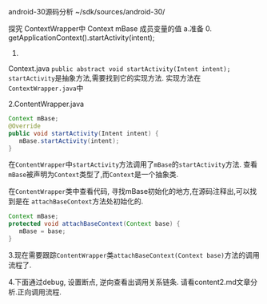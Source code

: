 android-30源码分析
~/sdk/sources/android-30/

探究 ContextWrapper中 Context mBase 成员变量的值
a.准备
0.
 getApplicationContext().startActivity(intent);


1.
Context.java
`public abstract void startActivity(Intent intent);`
`startActivity`是抽象方法,需要找到它的实现方法.
实现方法在`ContextWrapper.java`中

2.ContentWrapper.java
``` java
Context mBase;
@Override
public void startActivity(Intent intent) {
   mBase.startActivity(intent);
}
```
在`ContentWrapper`中`startActivity`方法调用了`mBase`的`startActivity`方法.
查看`mBase`被声明为`Context`类型了,而`Context`是一个抽象类.

在`ContentWrapper`类中查看代码, 寻找mBase初始化的地方,在源码注释出,可以找到是在
`attachBaseContext`方法处初始化的.
``` java
Context mBase;
protected void attachBaseContext(Context base) {
   mBase = base;
}
```

3.现在需要跟踪`ContentWrapper`类`attachBaseContext(Context base)`方法的调用流程了.

4.下面通过debug, 设置断点, 逆向查看出调用关系链条.
请看content2.md文章分析.正向调用流程.